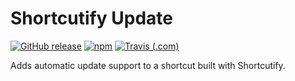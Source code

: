 # Shortcutify Update

[![GitHub release](https://img.shields.io/github/release/haykam821/Shortcutify-Update.svg?style=popout&label=github)](https://github.com/haykam821/Shortcutify-Update/releases/latest)
[![npm](https://img.shields.io/npm/v/shortcutify-update.svg?style=popout&colorB=red)](https://www.npmjs.com/package/shortcutify-update)
[![Travis (.com)](https://img.shields.io/travis/com/haykam821/Shortcutify-Update.svg?style=popout)](https://travis-ci.com/haykam821/Shortcutify-Update)

Adds automatic update support to a shortcut built with Shortcutify.
